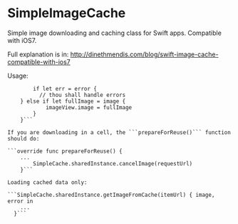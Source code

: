 SimpleImageCache
================

Simple image downloading and caching class for Swift apps. Compatible with iOS7.

Full explanation is in: http://dinethmendis.com/blog/swift-image-cache-compatible-with-ios7

Usage:

```SimpleCache.sharedInstance.getImage(request) { image, error in
		if let err = error {
		  // thou shall handle errors
    } else if let fullImage = image {
			imageView.image = fullImage
		}
	}```

If you are downloading in a cell, the ```prepareForReuse()``` function should do:

```override func prepareForReuse() {
    ...
		SimpleCache.sharedInstance.cancelImage(requestUrl)
	}```
	
Loading cached data only:

```SimpleCache.sharedInstance.getImageFromCache(itemUrl) { image, error in
    ...
  }```

